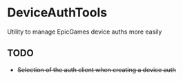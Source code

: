 # DeviceAuthTools
Utility to manage EpicGames device auths more easily

## TODO
* ~~Selection of the auth client when creating a device auth~~
